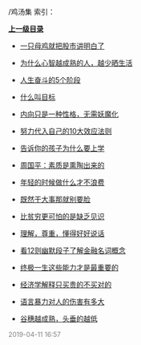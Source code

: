/鸡汤集 索引：


**[上一级目录](/index.md)**

- [一只母鸡就把股市讲明白了](/鸡汤集/一只母鸡就把股市讲明白了.md)

- [为什么心智越成熟的人，越少晒生活](/鸡汤集/为什么心智越成熟的人，越少晒生活.md)

- [人生奋斗的5个阶段](/鸡汤集/人生奋斗的5个阶段.md)

- [什么叫目标](/鸡汤集/什么叫目标.md)

- [内向只是一种性格，无需妖魔化](/鸡汤集/内向只是一种性格，无需妖魔化.md)

- [努力代入自己的10大效应法则](/鸡汤集/努力代入自己的10大效应法则.md)

- [告诉你的孩子为什么要上学](/鸡汤集/告诉你的孩子为什么要上学.md)

- [周国平：素质是熏陶出来的](/鸡汤集/周国平：素质是熏陶出来的.md)

- [年轻的时候做什么才不浪费](/鸡汤集/年轻的时候做什么才不浪费.md)

- [既然干大事那就别要脸](/鸡汤集/既然干大事那就别要脸.md)

- [比贫穷更可怕的是缺乏见识](/鸡汤集/比贫穷更可怕的是缺乏见识.md)

- [理解，尊重，懂得好好说话](/鸡汤集/理解，尊重，懂得好好说话.md)

- [看12则幽默段子了解金融名词概念](/鸡汤集/看12则幽默段子了解金融名词概念.md)

- [终极一生这些能力才是最重要的](/鸡汤集/终极一生这些能力才是最重要的.md)

- [经济学解释只买贵的不买对的](/鸡汤集/经济学解释只买贵的不买对的.md)

- [语言暴力对人的伤害有多大](/鸡汤集/语言暴力对人的伤害有多大.md)

- [谷穗越成熟，头垂的越低](/鸡汤集/谷穗越成熟，头垂的越低.md)


<font size=2 color='grey'> 2019-04-11 16:57 </font>